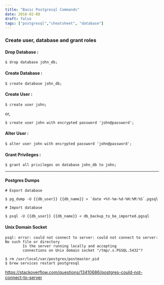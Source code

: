 ```yaml
---
title: "Basic Postgresql Commands"
date: 2018-02-08
draft: false
tags: ["postgresql","cheatsheet", "database"]
---
```


### Create user, database and grant roles

#### Drop Database :
```shell
$ drop database john_db;
```

#### Create Database :
```shell
$ create database john_db;
```

#### Create User :
```shell
$ create user john;
```

or,

```shell
$ create user john with encrypted password 'john@password';
```

#### Alter User :
```shell
$ alter user john with encrypted password 'john@password';
```

#### Grant Privileges :
```shell
$ grant all privileges on database john_db to john;
```

---

#### Postgres Dumps


```shell
# Export database

$ pg_dump -U {{db_user}} {{db_name}} > `date +%Y-%m-%d-%H:%M:%S`.pgsql

# Import database

$ psql -U {{db_user}} {{db_name}} < db_backup_to_be_imported.pgsql
```

#### Unix Domain Socket
```shell
psql: error: could not connect to server: could not connect to server: No such file or directory
        Is the server running locally and accepting
        connections on Unix domain socket "/tmp/.s.PGSQL.5432"?
```

```
$ rm /usr/local/var/postgres/postmaster.pid
$ brew services restart postgresql
```

https://stackoverflow.com/questions/13410686/postgres-could-not-connect-to-server
